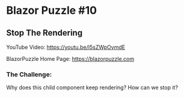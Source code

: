 # Blazor Puzzle #10

## Stop The Rendering

YouTube Video: https://youtu.be/I5sZWpOvmdE

BlazorPuzzle Home Page: https://blazorpuzzle.com

### The Challenge:

Why does this child component keep rendering? How can we stop it?

